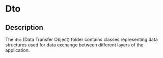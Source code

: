 # Dto

## Description
The `dto` (Data Transfer Object) folder contains classes representing data structures used
for data exchange between different layers of the application.